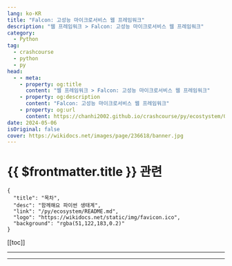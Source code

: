 ```yaml
---
lang: ko-KR
title: "Falcon: 고성능 마이크로서비스 웹 프레임워크"
description: "웹 프레임워크 > Falcon: 고성능 마이크로서비스 웹 프레임워크"
category:
  - Python
tag: 
  - crashcourse
  - python
  - py
head:
  - - meta:
    - property: og:title
      content: "웹 프레임워크 > Falcon: 고성능 마이크로서비스 웹 프레임워크"
    - property: og:description
      content: "Falcon: 고성능 마이크로서비스 웹 프레임워크"
    - property: og:url
      content: https://chanhi2002.github.io/crashcourse/py/ecostystem/06/web-framework/falcon.html
date: 2024-05-06
isOriginal: false
cover: https://wikidocs.net/images/page/236618/banner.jpg
---
```


# {{ $frontmatter.title }} 관련

```component VPCard
{
  "title": "목차",
  "desc": "함께해요 파이썬 생태계",
  "link": "/py/ecosystem/README.md",
  "logo": "https://wikidocs.net/static/img/favicon.ico",
  "background": "rgba(51,122,183,0.2)"
}
```

[[toc]]

---

<SiteInfo
  name="Falcon: 고성능 마이크로서비스 웹 프레임워크 | WikiDocs"
  desc="함께해요 파이썬 생태계"
  url="https://wikidocs.net/236618"
  logo="https://wikidocs.net/static/img/favicon.ico"
  preview="https://wikidocs.net/images/page/236618/banner.jpg"/>

<!-- TODO: 작성 -->

---

<TagLinks />